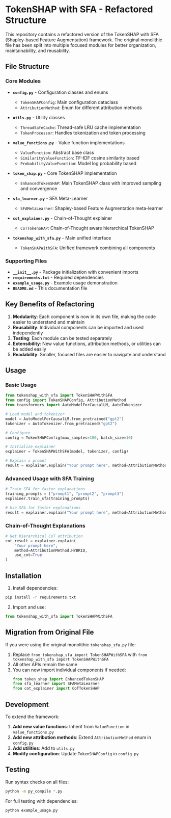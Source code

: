 # TokenSHAP with SFA - Refactored Structure

This repository contains a refactored version of the TokenSHAP with SFA (Shapley-based Feature Augmentation) framework. The original monolithic file has been split into multiple focused modules for better organization, maintainability, and reusability.

## File Structure

### Core Modules

- **`config.py`** - Configuration classes and enums
  - `TokenSHAPConfig`: Main configuration dataclass
  - `AttributionMethod`: Enum for different attribution methods

- **`utils.py`** - Utility classes
  - `ThreadSafeCache`: Thread-safe LRU cache implementation
  - `TokenProcessor`: Handles tokenization and token processing

- **`value_functions.py`** - Value function implementations
  - `ValueFunction`: Abstract base class
  - `SimilarityValueFunction`: TF-IDF cosine similarity based
  - `ProbabilityValueFunction`: Model log probability based

- **`token_shap.py`** - Core TokenSHAP implementation
  - `EnhancedTokenSHAP`: Main TokenSHAP class with improved sampling and convergence

- **`sfa_learner.py`** - SFA Meta-Learner
  - `SFAMetaLearner`: Shapley-based Feature Augmentation meta-learner

- **`cot_explainer.py`** - Chain-of-Thought explainer
  - `CoTTokenSHAP`: Chain-of-Thought aware hierarchical TokenSHAP

- **`tokenshap_with_sfa.py`** - Main unified interface
  - `TokenSHAPWithSFA`: Unified framework combining all components

### Supporting Files

- **`__init__.py`** - Package initialization with convenient imports
- **`requirements.txt`** - Required dependencies
- **`example_usage.py`** - Example usage demonstration
- **`README.md`** - This documentation file

## Key Benefits of Refactoring

1. **Modularity**: Each component is now in its own file, making the code easier to understand and maintain
2. **Reusability**: Individual components can be imported and used independently
3. **Testing**: Each module can be tested separately
4. **Extensibility**: New value functions, attribution methods, or utilities can be added easily
5. **Readability**: Smaller, focused files are easier to navigate and understand

## Usage

### Basic Usage

```python
from tokenshap_with_sfa import TokenSHAPWithSFA
from config import TokenSHAPConfig, AttributionMethod
from transformers import AutoModelForCausalLM, AutoTokenizer

# Load model and tokenizer
model = AutoModelForCausalLM.from_pretrained("gpt2")
tokenizer = AutoTokenizer.from_pretrained("gpt2")

# Configure
config = TokenSHAPConfig(max_samples=100, batch_size=10)

# Initialize explainer
explainer = TokenSHAPWithSFA(model, tokenizer, config)

# Explain a prompt
result = explainer.explain("Your prompt here", method=AttributionMethod.TOKENSHAP)
```

### Advanced Usage with SFA Training

```python
# Train SFA for faster explanations
training_prompts = ["prompt1", "prompt2", "prompt3"]
explainer.train_sfa(training_prompts)

# Use SFA for faster explanations
result = explainer.explain("Your prompt here", method=AttributionMethod.SFA)
```

### Chain-of-Thought Explanations

```python
# Get hierarchical CoT attribution
cot_result = explainer.explain(
    "Your prompt here", 
    method=AttributionMethod.HYBRID,
    use_cot=True
)
```

## Installation

1. Install dependencies:
```bash
pip install -r requirements.txt
```

2. Import and use:
```python
from tokenshap_with_sfa import TokenSHAPWithSFA
```

## Migration from Original File

If you were using the original monolithic `tokenshap_sfa.py` file:

1. Replace `from tokenshap_sfa import TokenSHAPWithSFA` with `from tokenshap_with_sfa import TokenSHAPWithSFA`
2. All other APIs remain the same
3. You can now import individual components if needed:
   ```python
   from token_shap import EnhancedTokenSHAP
   from sfa_learner import SFAMetaLearner
   from cot_explainer import CoTTokenSHAP
   ```

## Development

To extend the framework:

1. **Add new value functions**: Inherit from `ValueFunction` in `value_functions.py`
2. **Add new attribution methods**: Extend `AttributionMethod` enum in `config.py`
3. **Add utilities**: Add to `utils.py`
4. **Modify configuration**: Update `TokenSHAPConfig` in `config.py`

## Testing

Run syntax checks on all files:
```bash
python -m py_compile *.py
```

For full testing with dependencies:
```bash
python example_usage.py
```